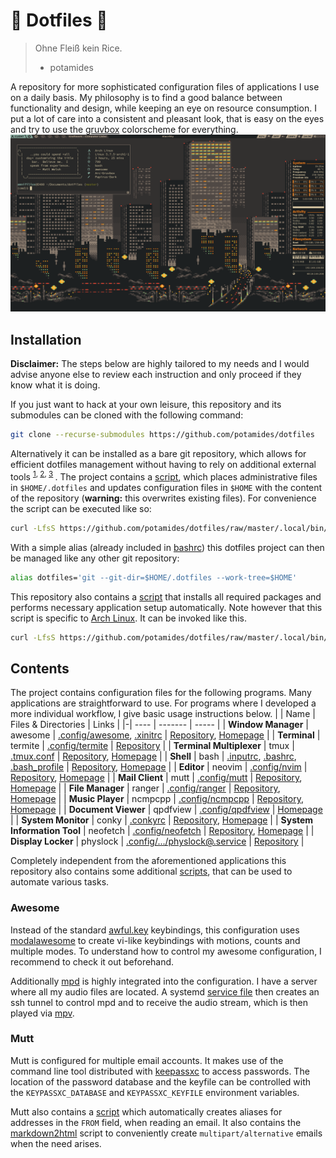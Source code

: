 # 🍚 Dotfiles 🍚
> Ohne Fleiß kein Rice.
> - potamides

A repository for more sophisticated configuration files of applications I use
on a daily basis. My philosophy is to find a good balance between functionality
and design, while keeping an eye on resource consumption. I put a lot of care
into a consistent and pleasant look, that is easy on the eyes and try to use
the [gruvbox](https://github.com/morhetz/gruvbox) colorscheme for everything.
![](.rice.png)

## Installation
**Disclaimer:** The steps below are highly tailored to my needs and I would
advise anyone else to review each instruction and only proceed if they know
what it is doing.

If you just want to hack at your own leisure, this repository and its
submodules can be cloned with the following command:
```sh
git clone --recurse-submodules https://github.com/potamides/dotfiles
```

Alternatively it can be installed as a bare git repository, which allows for
efficient dotfiles management without having to rely on additional external
tools <sup> [1](https://news.ycombinator.com/item?id=11070797),
[2](https://developer.atlassian.com/blog/2016/02/best-way-to-store-dotfiles-git-bare-repo/),
[3](https://harfangk.github.io/2016/09/18/manage-dotfiles-with-a-git-bare-repository.html)
</sup>. The project contains a [script](.local/bin/install-dotfiles), which
places administrative files in `$HOME/.dotfiles` and updates configuration
files in `$HOME` with the content of the repository (**warning:** this
overwrites existing files). For convenience the script can be executed like so:
```sh
curl -LfsS https://github.com/potamides/dotfiles/raw/master/.local/bin/install-dotfiles | bash
```

With a simple alias (already included in [bashrc](.bashrc)) this dotfiles
project can then be managed like any other git repository:
```sh
alias dotfiles='git --git-dir=$HOME/.dotfiles --work-tree=$HOME'
```

This repository also contains a [script](.local/bin/install-packages) that
installs all required packages and performs necessary application setup
automatically. Note however that this script is specific to [Arch
Linux](https://www.archlinux.org/). It can be invoked like this.
```sh
curl -LfsS https://github.com/potamides/dotfiles/raw/master/.local/bin/install-packages | bash
```

## Contents
The project contains configuration files for the following programs. Many
applications are straightforward to use. For programs where I developed a more
individual workflow, I give basic usage instructions below.
| | Name | Files \& Directories | Links |
|-| ---- | ------- | ----- |
| **Window Manager**          | awesome  | [.config/awesome](.config/awesome), [.xinitrc](.xinitrc) | [Repository](https://github.com/awesomeWM/awesome), [Homepage](https://awesomewm.org/) |
| **Terminal**                | termite  | [.config/termite](.config/termite) | [Repository](https://github.com/thestinger/termite) | 
| **Terminal Multiplexer**    | tmux     | [.tmux.conf](.tmux.conf) | [Repository](https://github.com/tmux/tmux), [Homepage](https://tmux.github.io) |
| **Shell**                   | bash     | [.inputrc](.inputrc), [.bashrc](.bashrc), [.bash\_profile](.bash_profile) | [Repository](https://git.savannah.gnu.org/cgit/bash.git), [Homepage](https://www.gnu.org/software/bash/) |
| **Editor**                  | neovim   | [.config/nvim](.config/nvim) | [Repository](https://github.com/neovim/neovim), [Homepage](https://neovim.io/) |
| **Mail Client**             | mutt     | [.config/mutt](.config/mutt) | [Repository](https://gitlab.com/muttmua/mutt), [Homepage](http://www.mutt.org/) |
| **File Manager**            | ranger   | [.config/ranger](.config/ranger) | [Repository](https://github.com/ranger/ranger), [Homepage](https://ranger.github.io/) |
| **Music Player**            | ncmpcpp  | [.config/ncmpcpp](.config/ncmpcpp) | [Repository](https://github.com/ncmpcpp/ncmpcpp), [Homepage](https://rybczak.net/ncmpcpp/) |
| **Document Viewer**         | qpdfview | [.config/qpdfview](.config/qpdfview) | [Homepage](https://launchpad.net/qpdfview) |
| **System Monitor**          | conky    | [.conkyrc](.conkyrc) | [Repository](https://github.com/brndnmtthws/conky), [Homepage](https://github.com/brndnmtthws/conky/wiki) |
| **System Information Tool** | neofetch | [.config/neofetch](.config/neofetch) | [Repository](https://github.com/dylanaraps/neofetch), [Homepage](https://github.com/dylanaraps/neofetch/wiki) |
| **Display Locker**          | physlock | [.config/.../physlock@.service](.config/systemd/user/physlock@.service) | [Repository](https://github.com/muennich/physlock) |

Completely independent from the aforementioned applications this repository
also contains some additional [scripts](.local/bin), that can be used to
automate various tasks.

### Awesome
Instead of the standard
[awful.key](https://awesomewm.org/doc/api/libraries/awful.key.html)
keybindings, this configuration uses
[modalawesome](https://github.com/potamides/modalawesome) to create vi-like
keybindings with motions, counts and multiple modes. To understand how to
control my awesome configuration, I recommend to check it out beforehand.

Additionally [mpd](https://www.musicpd.org/) is highly integrated into the
configuration. I have a server where all my audio files are located. A systemd
[service file](.config/systemd/user/mpd-tunnel.service) then creates an ssh
tunnel to control mpd and to receive the audio stream, which is then played via
[mpv](https://mpv.io/).

### Mutt
Mutt is configured for multiple email accounts. It makes use of the command
line tool distributed with [keepassxc](https://keepassxc.org/) to access
passwords. The location of the password database and the keyfile can be
controlled with the `KEYPASSXC_DATABASE` and `KEYPASSXC_KEYFILE` environment
variables.

Mutt also contains a [script](.config/mutt/scripts/create-alias.sh) which
automatically creates aliases for addresses in the `FROM` field, when reading
an email. It also contains the
[markdown2html](https://git.madduck.net/etc/mutt.git/blob_plain/HEAD:/.mutt/markdown2html)
script to conveniently create `multipart/alternative` emails when the need
arises.

